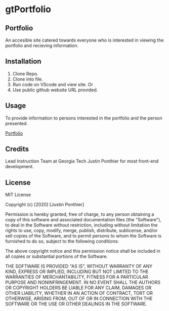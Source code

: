 # gtPortfolio

## Portfolio

An accesible site catered towards everyone who is interested in viewing the portfolio and recieving information.


## Installation

1. Clone Repo.
2. Clone into file.
3. Run code on VScode and view site.
Or
1. Use public github website URL provided.

## Usage

To provide information to persons interested in the portfolio and the person presented.


[Portfolio](https://ponthierjustin.github.io/gtPortfolio/)


## Credits

Lead Instruction Team at Georgia Tech
Justin Ponthier for most front-end development.

## License

MIT License

Copyright (c) [2020] [Justin Ponthier]

Permission is hereby granted, free of charge, to any person obtaining a copy
of this software and associated documentation files (the "Software"), to deal
in the Software without restriction, including without limitation the rights
to use, copy, modify, merge, publish, distribute, sublicense, and/or sell
copies of the Software, and to permit persons to whom the Software is
furnished to do so, subject to the following conditions:

The above copyright notice and this permission notice shall be included in all
copies or substantial portions of the Software.

THE SOFTWARE IS PROVIDED "AS IS", WITHOUT WARRANTY OF ANY KIND, EXPRESS OR
IMPLIED, INCLUDING BUT NOT LIMITED TO THE WARRANTIES OF MERCHANTABILITY,
FITNESS FOR A PARTICULAR PURPOSE AND NONINFRINGEMENT. IN NO EVENT SHALL THE
AUTHORS OR COPYRIGHT HOLDERS BE LIABLE FOR ANY CLAIM, DAMAGES OR OTHER
LIABILITY, WHETHER IN AN ACTION OF CONTRACT, TORT OR OTHERWISE, ARISING FROM,
OUT OF OR IN CONNECTION WITH THE SOFTWARE OR THE USE OR OTHER DEALINGS IN THE
SOFTWARE.